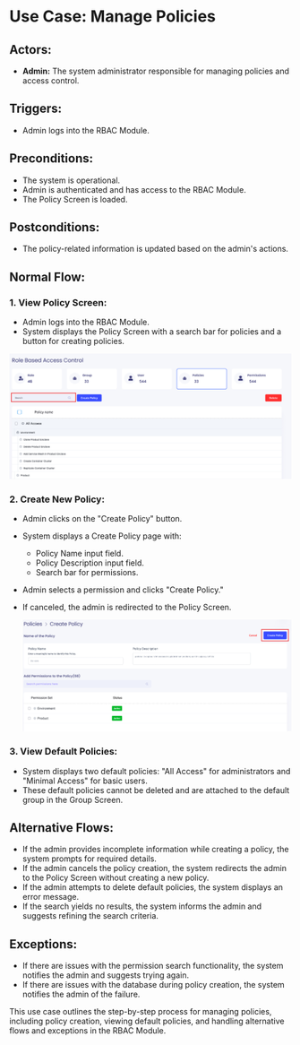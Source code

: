 # Use Case: Manage Policies

## Actors:
- **Admin:** The system administrator responsible for managing policies and access control.

## Triggers:
- Admin logs into the RBAC Module.

## Preconditions:
- The system is operational.
- Admin is authenticated and has access to the RBAC Module.
- The Policy Screen is loaded.

## Postconditions:
- The policy-related information is updated based on the admin's actions.

## Normal Flow:

### 1. View Policy Screen:
   - Admin logs into the RBAC Module.
   - System displays the Policy Screen with a search bar for policies and a button for creating policies.

   ![Image](./assets/policy-search.png)

### 2. Create New Policy:
   - Admin clicks on the "Create Policy" button.
   - System displays a Create Policy page with:
      - Policy Name input field.
      - Policy Description input field.
      - Search bar for permissions.
   - Admin selects a permission and clicks "Create Policy."
   - If canceled, the admin is redirected to the Policy Screen.

        ![Image](./assets/create%20policy.png)
        
### 3. View Default Policies:
   - System displays two default policies: "All Access" for administrators and "Minimal Access" for basic users.
   - These default policies cannot be deleted and are attached to the default group in the Group Screen.

## Alternative Flows:
- If the admin provides incomplete information while creating a policy, the system prompts for required details.
- If the admin cancels the policy creation, the system redirects the admin to the Policy Screen without creating a new policy.
- If the admin attempts to delete default policies, the system displays an error message.
- If the search yields no results, the system informs the admin and suggests refining the search criteria.

## Exceptions:
- If there are issues with the permission search functionality, the system notifies the admin and suggests trying again.
- If there are issues with the database during policy creation, the system notifies the admin of the failure.

This use case outlines the step-by-step process for managing policies, including policy creation, viewing default policies, and handling alternative flows and exceptions in the RBAC Module.
